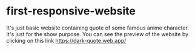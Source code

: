 # first-responsive-website

It's just basic website containing quote of some famous anime character.
It's just for the show purpose. 
You can see the preview of the website by clicking on this link https://dark-quote.web.app/
